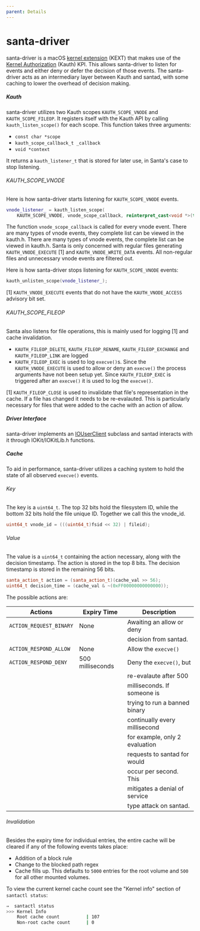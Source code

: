 ```yaml
---
parent: Details
---
```


# santa-driver

santa-driver is a macOS
[kernel extension](https://developer.apple.com/library/content/documentation/Darwin/Conceptual/KEXTConcept/KEXTConceptIntro/introduction.html)
(KEXT) that makes use of the
[Kernel Authorization](https://developer.apple.com/library/content/technotes/tn2127/_index.html)
(Kauth) KPI. This allows santa-driver to listen for events and either deny or
defer the decision of those events. The santa-driver acts as an intermediary
layer between Kauth and santad, with some caching to lower the overhead of
decision making.

##### Kauth

santa-driver utilizes two Kauth scopes `KAUTH_SCOPE_VNODE` and
`KAUTH_SCOPE_FILEOP`. It registers itself with the Kauth API by calling
`kauth_listen_scope()` for each scope. This function takes three arguments:

*   `const char *scope`
*   `kauth_scope_callback_t _callback`
*   `void *context`

It returns a `kauth_listener_t` that is stored for later use, in Santa's case to
stop listening.

###### KAUTH_SCOPE_VNODE

Here is how santa-driver starts listening for `KAUTH_SCOPE_VNODE` events.

```c++
vnode_listener_ = kauth_listen_scope(
    KAUTH_SCOPE_VNODE, vnode_scope_callback, reinterpret_cast<void *>(this));
```

The function `vnode_scope_callback` is called for every vnode event. There are
many types of vnode events, they complete list can be viewed in the kauth.h.
There are many types of vnode events, the complete list can be viewed in
kauth.h. Santa is only concerned with regular files generating
`KAUTH_VNODE_EXECUTE` [1] and `KAUTH_VNODE_WRITE_DATA` events. All non-regular
files and unnecessary vnode events are filtered out.

Here is how santa-driver stops listening for `KAUTH_SCOPE_VNODE` events:

```c++
kauth_unlisten_scope(vnode_listener_);
```

[1] `KAUTH_VNODE_EXECUTE` events that do not have the `KAUTH_VNODE_ACCESS`
advisory bit set.

###### KAUTH_SCOPE_FILEOP

Santa also listens for file operations, this is mainly used for logging [1] and
cache invalidation.

*   `KAUTH_FILEOP_DELETE`, `KAUTH_FILEOP_RENAME`, `KAUTH_FILEOP_EXCHANGE` and
    `KAUTH_FILEOP_LINK` are logged
*   `KAUTH_FILEOP_EXEC` is used to log `execve()`s. Since the
    `KAUTH_VNODE_EXECUTE` is used to allow or deny an `execve()` the process
    arguments have not been setup yet. Since `KAUTH_FILEOP_EXEC` is triggered
    after an `execve()` it is used to log the `execve()`.

[1] `KAUTH_FILEOP_CLOSE` is used to invalidate that file's representation in the
cache. If a file has changed it needs to be re-evalauted. This is particularly
necessary for files that were added to the cache with an action of allow.

##### Driver Interface

santa-driver implements an
[IOUserClient](https://developer.apple.com/documentation/kernel/iouserclient?language=objc)
subclass and santad interacts with it through IOKit/IOKitLib.h functions.

[//]: # "TODO(bur, rah) Flesh out the details"

##### Cache

To aid in performance, santa-driver utilizes a caching system to hold the state
of all observed `execve()` events.

###### Key

The key is a `uint64_t`. The top 32 bits hold the filesystem ID, while the
bottom 32 bits hold the file unique ID. Together we call this the vnode_id.

```c++
uint64_t vnode_id = (((uint64_t)fsid << 32) | fileid);
```

###### Value

The value is a `uint64_t` containing the action necessary, along with the
decision timestamp. The action is stored in the top 8 bits. The decision
timestamp is stored in the remaining 56 bits.

```c++
santa_action_t action = (santa_action_t)(cache_val >> 56);
uint64_t decision_time = (cache_val & ~(0xFF00000000000000));
```

The possible actions are:

| Actions                 | Expiry Time      | Description                    |
| ----------------------- | ---------------- | ------------------------------ |
| `ACTION_REQUEST_BINARY` | None             | Awaiting an allow or deny      |
|                         |                  | decision from santad.          |
| `ACTION_RESPOND_ALLOW`  | None             | Allow the `execve()`           |
| `ACTION_RESPOND_DENY`   | 500 milliseconds | Deny the `execve()`, but       |
|                         |                  | re-evalaute after 500          |
|                         |                  | milliseconds. If someone is    |
|                         |                  | trying to run a banned binary  |
|                         |                  | continually every millisecond  |
|                         |                  | for example, only 2 evaluation |
|                         |                  | requests to santad for would   |
|                         |                  | occur per second. This         |
|                         |                  | mitigates a denial of service  |
|                         |                  | type attack on santad.         |

###### Invalidation

Besides the expiry time for individual entries, the entire cache will be cleared
if any of the following events takes place:

*   Addition of a block rule
*   Change to the blocked path regex
*   Cache fills up. This defaults to `5000` entries for the root volume and
    `500` for all other mounted volumes.

To view the current kernel cache count see the "Kernel info" section of
`santactl status`:

```sh
⇒  santactl status
>>> Kernel Info
    Root cache count          | 107
    Non-root cache count      | 0
```
